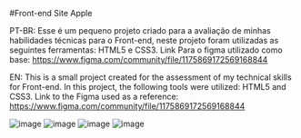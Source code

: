 #Front-end Site Apple

PT-BR: Esse é um pequeno projeto criado para a avaliação de minhas habilidades técnicas para o Front-end, neste projeto foram utilizadas as seguintes ferramentas: HTML5 e CSS3.
Link Para o figma utilizado como base: https://www.figma.com/community/file/1175869172569168844

EN: This is a small project created for the assessment of my technical skills for Front-end. In this project, the following tools were utilized: HTML5 and CSS3.
Link to the Figma used as a reference: https://www.figma.com/community/file/1175869172569168844

![image](https://github.com/PedroHenriquemsz/Site-Apple/assets/76978119/f9a44115-25c9-436b-854b-0430bebfc36d)
![image](https://github.com/PedroHenriquemsz/Site-Apple/assets/76978119/62db02fa-7968-4100-a8cb-bb31f17075e4)
![image](https://github.com/PedroHenriquemsz/Site-Apple/assets/76978119/a649f5ff-57b0-45a4-953e-e6a14b4d09ce)
![image](https://github.com/PedroHenriquemsz/Site-Apple/assets/76978119/839336d6-9dea-4080-941f-5a8488cfb506)


